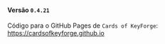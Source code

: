 #### Versão `0.4.21`

Código para o GitHub Pages de `Cards of KeyForge`: https://cardsofkeyforge.github.io
